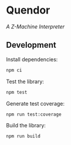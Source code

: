 # Quendor

_A Z-Machine Interpreter_

## Development

Install dependencies:

```bash
npm ci
```

Test the library:

```bash
npm test
```

Generate test coverage:

```bash
npm run test:coverage
```

Build the library:

```bash
npm run build
```
